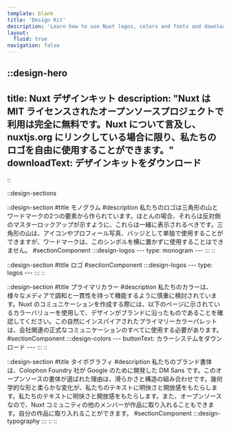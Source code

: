 ```yaml
---
template: blank
title: 'Design Kit'
description: 'Learn how to use Nuxt logos, colors and fonts and download the design kit.'
layout:
  fluid: true
navigation: false
---
```


::design-hero
---
title: Nuxt デザインキット
description: "Nuxt は MIT ライセンスされたオープンソースプロジェクトで利用は完全に無料です。Nuxt について言及し、nuxtjs.org にリンクしている場合に限り、私たちのロゴを自由に使用することができます。"
downloadText: デザインキットをダウンロード
---
::

::design-sections

  ::design-section
  #title
  モノグラム
  #description
  私たちのロゴは三角形の山とワードマークの2つの要素から作られています。ほとんの場合、それらは反対側のマスターロックアップが示すように、これらは一緒に表示されるべきです。三角形の山は、アイコンやプロフィール写真、バッジとして単独で使用することができますが、ワードマークは、このシンボルを横に置かずに使用することはできません。
  #sectionComponent
    :::design-logos
    ---
    type: monogram
    ---
    :::
  ::

  ::design-section
  #title
  ロゴ
  #sectionComponent
    :::design-logos
    ---
    type: logos
    ---
    :::
  ::

  ::design-section
  #title
  プライマリカラー
  #description
  私たちのカラーは、様々なメディアで調和と一貫性を持って機能するように慎重に検討されています。Nuxt のコミュニケーションを作成する際には、以下のページに示されているカラーバリューを使用して、デザインがブランドに沿ったものであることを確認してください。この自然にインスパイアされたプライマリーカラーパレットは、会社関連の正式なコミュニケーションのすべてに使用する必要があります。
  #sectionComponent
    :::design-colors
    ---
    buttonText: カラーシステムをダウンロード
    ---
    :::
  ::

  ::design-section
  #title
  タイポグラフィ
  #description
  私たちのブランド書体は、Colophon Foundry 社が Google のために開発した DM Sans です。このオープンソースの書体が選ばれた理由は、滑らかさと構造の組み合わせです。幾何学的な形と柔らかな変化が、私たちのテキストに明快さと開放感をもたらします。私たちのテキストに明快さと開放感をもたらします。また、オープンソースなので、Nuxt コミュニティの他のメンバーが作品に取り入れることもできます。自分の作品に取り入れることができます。
  #sectionComponent
    :::design-typography
    :::
  ::
::
